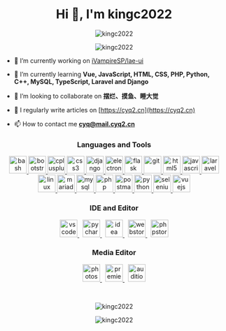 <h1 align="center">Hi 👋, I'm kingc2022</h1>
<p align="center"> <img src="https://komarev.com/ghpvc/?username=kingc2022&label=Profile%20views&color=0e75b6&style=flat" alt="kingc2022" /> </p>

<p align="center"><img src="https://github-profile-trophy.vercel.app/?username=kingc2022&column=7&margin-w=15" alt="kingc2022" /></p>

- 🔭 I’m currently working on [iVampireSP/lae-ui](https://github.com/iVampireSP/lae-ui)

- 🌱 I’m currently learning **Vue, JavaScript, HTML, CSS, PHP, Python, C++, MySQL, TypeScript, Laravel and Django**

- 🔭 I’m looking to collaborate on **摆烂、摸鱼、睡大觉**

- 📝 I regularly write articles on [https://cyq2.cn](https://cyq2.cn)

- 📫 How to contact me **cyq@mail.cyq2.cn**

<h3 align="center">Languages and Tools</h3>
<p align="center">
  <a href="https://www.gnu.org/software/bash/" target="_blank" rel="noreferrer">
    <img src="https://www.vectorlogo.zone/logos/gnu_bash/gnu_bash-icon.svg" alt="bash" width="40" height="40"/>
  </a>
  <a href="https://getbootstrap.com" target="_blank" rel="noreferrer">
    <img src="https://fastly.jsdelivr.net/gh/devicons/devicon@latest/icons/bootstrap/bootstrap-plain-wordmark.svg" alt="bootstrap" width="40" height="40"/>
  </a>
  <a href="https://www.w3schools.com/cpp/" target="_blank" rel="noreferrer">
    <img src="https://fastly.jsdelivr.net/gh/devicons/devicon@latest/icons/cplusplus/cplusplus-original.svg" alt="cplusplus" width="40" height="40"/>
  </a>
  <a href="https://www.w3schools.com/css/" target="_blank" rel="noreferrer">
    <img src="https://fastly.jsdelivr.net/gh/devicons/devicon@latest/icons/css3/css3-original-wordmark.svg" alt="css3" width="40" height="40"/>
  </a>
  <a href="https://www.djangoproject.com/" target="_blank" rel="noreferrer">
    <img src="https://cdn.worldvectorlogo.com/logos/django.svg" alt="django" width="40" height="40"/>
  </a>
  <a href="https://www.electronjs.org" target="_blank" rel="noreferrer">
    <img src="https://fastly.jsdelivr.net/gh/devicons/devicon@latest/icons/electron/electron-original.svg" alt="electron" width="40" height="40"/>
  </a>
  <a href="https://flask.palletsprojects.com/" target="_blank" rel="noreferrer">
    <img src="https://www.vectorlogo.zone/logos/pocoo_flask/pocoo_flask-icon.svg" alt="flask" width="40" height="40"/>
  </a>
  <a href="https://git-scm.com/" target="_blank" rel="noreferrer">
    <img src="https://www.vectorlogo.zone/logos/git-scm/git-scm-icon.svg" alt="git" width="40" height="40"/>
  </a>
  <a href="https://www.w3.org/html/" target="_blank" rel="noreferrer">
    <img src="https://fastly.jsdelivr.net/gh/devicons/devicon@latest/icons/html5/html5-original-wordmark.svg" alt="html5" width="40" height="40"/>
  </a>
  <a href="https://developer.mozilla.org/en-US/docs/Web/JavaScript" target="_blank" rel="noreferrer">
    <img src="https://fastly.jsdelivr.net/gh/devicons/devicon@latest/icons/javascript/javascript-original.svg" alt="javascript" width="40" height="40"/>
  </a>
  <a href="https://laravel.com/" target="_blank" rel="noreferrer">
    <img src="https://fastly.jsdelivr.net/gh/devicons/devicon@latest/icons/laravel/laravel-plain-wordmark.svg" alt="laravel" width="40" height="40"/>
  </a>
  <a href="https://www.linux.org/" target="_blank" rel="noreferrer">
    <img src="https://fastly.jsdelivr.net/gh/devicons/devicon@latest/icons/linux/linux-original.svg" alt="linux" width="40" height="40"/>
  </a>
  <a href="https://mariadb.org/" target="_blank" rel="noreferrer">
    <img src="https://www.vectorlogo.zone/logos/mariadb/mariadb-icon.svg" alt="mariadb" width="40" height="40"/>
  </a>
  <a href="https://www.mysql.com/" target="_blank" rel="noreferrer">
    <img src="https://fastly.jsdelivr.net/gh/devicons/devicon@latest/icons/mysql/mysql-original-wordmark.svg" alt="mysql" width="40" height="40"/>
  </a>
  <a href="https://www.php.net" target="_blank" rel="noreferrer">
    <img src="https://fastly.jsdelivr.net/gh/devicons/devicon@latest/icons/php/php-original.svg" alt="php" width="40" height="40"/>
  </a>
  <a href="https://postman.com" target="_blank" rel="noreferrer">
    <img src="https://www.vectorlogo.zone/logos/getpostman/getpostman-icon.svg" alt="postman" width="40" height="40"/>
  </a>
  <a href="https://www.python.org" target="_blank" rel="noreferrer">
    <img src="https://fastly.jsdelivr.net/gh/devicons/devicon@latest/icons/python/python-original.svg" alt="python" width="40" height="40"/>
  </a>
  <a href="https://www.selenium.dev" target="_blank" rel="noreferrer">
    <img src="https://fastly.jsdelivr.net/gh/devicons/devicon@latest/icons/selenium/selenium-original.svg" alt="selenium" width="40" height="40"/>
  </a>
  <a href="https://vuejs.org/" target="_blank" rel="noreferrer">
    <img src="https://fastly.jsdelivr.net/gh/devicons/devicon@latest/icons/vuejs/vuejs-original-wordmark.svg" alt="vuejs" width="40" height="40"/>
  </a>
</p>
<h3 align="center">IDE and Editor</h3>
<p align="center">
  <a href="https://code.visualstudio.com/" target="_blank" rel="noreferrer">
    <img src="https://fastly.jsdelivr.net/gh/devicons/devicon@latest/icons/vscode/vscode-original.svg" alt="vscode" width="40" height="40"/>
  </a>
  &nbsp;
  <a href="https://jetbrains.com.cn/pycharm" target="_blank" rel="noreferrer">
    <img src="https://fastly.jsdelivr.net/gh/kingc2022/icons@latest/pycharm.svg" alt="pycharm" width="40" height="40"/>
  </a>
  &nbsp;
  <a href="https://jetbrains.com.cn/idea" target="_blank" rel="noreferrer">
    <img src="https://fastly.jsdelivr.net/gh/kingc2022/icons@latest/idea.svg" alt="idea" width="40" height="40"/>
  </a>
  &nbsp;
  <a href="https://jetbrains.com.cn/webstorm" target="_blank" rel="noreferrer">
    <img src="https://fastly.jsdelivr.net/gh/kingc2022/icons@latest/webstorm.svg" alt="webstorm" width="40" height="40"/>
  </a>
  &nbsp;
  <a href="https://jetbrains.com.cn/phpstorm" target="_blank" rel="noreferrer">
    <img src="https://fastly.jsdelivr.net/gh/kingc2022/icons@latest/phpstorm.svg" alt="phpstorm" width="40" height="40"/>
  </a>
</p>
<h3 align="center">Media Editor</h3>
<p align="center">
  <a href="https://www.adobe.com/cn/products/catalog.html#category=creativity-design" target="_blank" rel="noreferrer">
    <img src="https://fastly.jsdelivr.net/gh/kingc2022/icons@latest/photoshop.svg" alt="photoshop" width="40" height="40"/>
  </a>
  &nbsp;
  <a href="https://www.adobe.com/cn/products/catalog.html#category=creativity-design" target="_blank" rel="noreferrer">
    <img src="https://fastly.jsdelivr.net/gh/kingc2022/icons@latest/premiere.svg" alt="premiere pro" width="40" height="40"/>
  </a>
  &nbsp;
  <a href="https://www.adobe.com/cn/products/catalog.html#category=creativity-design" target="_blank" rel="noreferrer">
    <img src="https://fastly.jsdelivr.net/gh/kingc2022/icons@latest/audition.svg" alt="audition" width="40" height="40"/>
  </a>
  </a>
</p>
<br/>
<p align="center"><img align="center" src="https://github-readme-stats.vercel.app/api/top-langs?username=kingc2022&show_icons=true&locale=cn&layout=compact" alt="kingc2022" /></p>
<p align="center"><img align="center" src="https://github-readme-stats.vercel.app/api?username=kingc2022&show_icons=true&locale=cn" alt="kingc2022" /></p>
